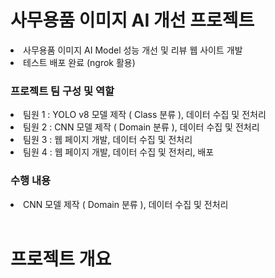 <h1>사무용품 이미지 AI 개선 프로젝트</h1>
<li>사무용품 이미지 AI Model 성능 개선 및 리뷰 웹 사이트 개발</li>
<li>테스트 배포 완료 (ngrok 활용)</li>
<div>
<h3>프로젝트 팀 구성 및 역할</h3>
<li>팀원 1 : YOLO v8 모델 제작 ( Class 분류 ), 데이터 수집 및 전처리</li>
<li>팀원 2 : CNN 모델 제작 ( Domain 분류 ), 데이터 수집 및 전처리</li>
<li>팀원 3 : 웹 페이지 개발, 데이터 수집 및 전처리</li>
<li>팀원 4 : 웹 페이지 개발, 데이터 수집 및 전처리, 배포</li>
</div>
<div>
<h3>수행 내용</h3>
<li>CNN 모델 제작 ( Domain 분류 ), 데이터 수집 및 전처리</li>
</div>
<br>
<h1>프로젝트 개요</h1>
</br>


